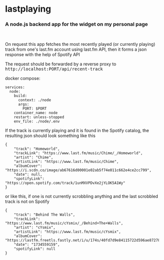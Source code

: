 # lastplaying
<h3>A node.js backend app for the widget on my personal page</h3>
<br>

<p>On request this app fetches the most recently played (or currently playing) track from one's last.fm account using last.fm API, then it forms a json response with the help of Spotify API</p>
<p>The request should be forwarded by a reverse proxy to <tt>http://localhost:PORT/api/recent-track</tt></p>
<p>docker compose:</p>

```
services:
  node:
    build:
      context: ./node
      args:
        PORT: $PORT
    container_name: node
    restart: unless-stopped
    env_file: ./node/.env
```

<p>If the track is currently playing and it is found in the Spotify catalog, the resulting json should look something like this</p>

```
{
    "track": "Homeworld",
    "trackLink": "https://www.last.fm/music/Chime/_/Homeworld",
    "artist": "Chime",
    "artistLink": "https://www.last.fm/music/Chime",
    "albumCover": "https://i.scdn.co/image/ab67616d00001e02ab5f74e011c662e4ce2cc799",
    "date": null,
    "spotifyLink": "https://open.spotify.com/track/1unMXVPDvXe2jYLOK5A1Wy"
}
```

<p>or like this, if one is not currently scrobbling anything and the last scrobbled track is not on Spotify</p>

```
{
    "track": "Behind The Walls",
    "trackLink": "https://www.last.fm/music/cYsmix/_/Behind+The+Walls",
    "artist": "cYsmix",
    "artistLink": "https://www.last.fm/music/cYsmix",
    "albumCover": "https://lastfm.freetls.fastly.net/i/u/174s/40fd7d9e84115722d596ae87278883af.png",
    "date": "1734559159",
    "spotifyLink": null
}
```
